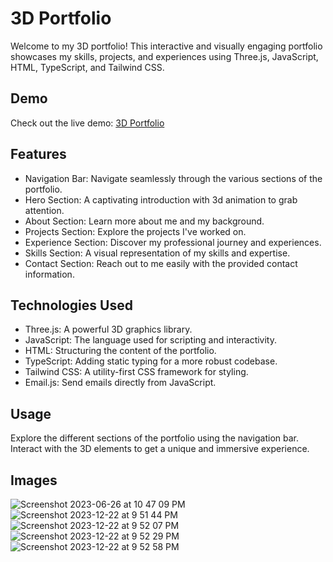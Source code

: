 # 3D Portfolio
Welcome to my 3D portfolio! This interactive and visually engaging portfolio showcases my skills, projects, and experiences using Three.js, JavaScript, HTML, TypeScript, and Tailwind CSS.

## Demo
Check out the live demo: [3D Portfolio](https://3d-portfolio-trial.vercel.app/)

## Features
- Navigation Bar: Navigate seamlessly through the various sections of the portfolio.
- Hero Section: A captivating introduction with 3d animation to grab attention.
- About Section: Learn more about me and my background.
- Projects Section: Explore the projects I've worked on.
- Experience Section: Discover my professional journey and experiences.
- Skills Section: A visual representation of my skills and expertise.
- Contact Section: Reach out to me easily with the provided contact information.

## Technologies Used
* Three.js: A powerful 3D graphics library.
* JavaScript: The language used for scripting and interactivity.
* HTML: Structuring the content of the portfolio.
* TypeScript: Adding static typing for a more robust codebase.
* Tailwind CSS: A utility-first CSS framework for styling.
* Email.js: Send emails directly from JavaScript.

## Usage
Explore the different sections of the portfolio using the navigation bar. Interact with the 3D elements to get a unique and immersive experience.

## Images

![Screenshot 2023-06-26 at 10 47 09 PM](https://github.com/tugcecerit/3d-portfolio-trial/assets/119981069/993988a2-ad60-4e02-9999-d770aae0ad9e)
![Screenshot 2023-12-22 at 9 51 44 PM](https://github.com/tugcecerit/3d-portfolio-trial/assets/119981069/49e0e54e-d70a-46f9-84be-249fbb691956)
![Screenshot 2023-12-22 at 9 52 07 PM](https://github.com/tugcecerit/3d-portfolio-trial/assets/119981069/c22de68f-58ca-41ec-8144-7087f19a91ad)
![Screenshot 2023-12-22 at 9 52 29 PM](https://github.com/tugcecerit/3d-portfolio-trial/assets/119981069/eca3313b-dd0d-427f-9106-2be43c4e556e)
![Screenshot 2023-12-22 at 9 52 58 PM](https://github.com/tugcecerit/3d-portfolio-trial/assets/119981069/53f8d916-c3ff-4e83-afa2-88374fc1a17c)
